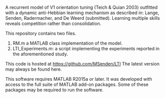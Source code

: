 A recurrent model of V1 orientation tuning (Teich & Quian 2003) outfitted with a dynamic anti-Hebbian learning mechanism as described in:
Lange, Senden, Radermacher, and De Weerd (submitted). Learning multiple skills reveals competition rather than consolidation.

This repository contains two files.
1. RM.m a MATLAB class implementation of the model.
2. LTI_Experiments.m: a script implementing the experiments reported in the aforementioned study.

This code is hosted at https://github.com/MSenden/LTI
The latest version may always be found here.

This software requires MATLAB R2015a or later. It was developed with access to the full suite of MATLAB add-on packages.
Some of these packages may be required to run the software.


